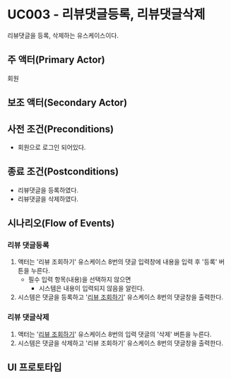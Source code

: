 # UC003 - 리뷰댓글등록, 리뷰댓글삭제

리뷰댓글을 등록, 삭제하는 유스케이스이다.
 
## 주 액터(Primary Actor)

회원

## 보조 액터(Secondary Actor)

## 사전 조건(Preconditions)

- 회원으로 로그인 되어있다.
 
## 종료 조건(Postconditions)

- 리뷰댓글을 등록하였다.
- 리뷰댓글을 삭제하였다.

## 시나리오(Flow of Events)
### 리뷰 댓글등록
1. 액터는 '리뷰 조회하기' 유스케이스 8번의 댓글 입력창에 내용을 입력 후 
   '등록' 버튼을 누른다. 
    - 필수 입력 항목(내용)을 선택하지 않으면
      - 시스템은 내용이 입력되지 않음을 알린다.
2. 시스템은 댓글을 등록하고 '[리뷰 조회하기](kim-ReviewDetail.md)' 유스케이스 8번의 댓글창을 출력한다.

### 리뷰 댓글삭제
1. 액터는 '[리뷰 조회하기](kim-ReviewDetail.md)' 유스케이스 8번의 입력 댓글의 '삭제' 
   버튼을 누른다.
2. 시스템은 댓글을 삭제하고 '리뷰 조회하기' 유스케이스 8번의 댓글창을 출력한다.
   


## UI 프로토타입

